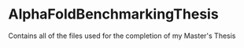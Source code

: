 # AlphaFoldBenchmarkingThesis
Contains all of the files used for the completion of my Master's Thesis
